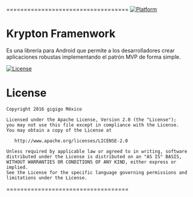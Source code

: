 ===================================
[![Platform](https://img.shields.io/badge/platform-android-green.svg)](http://developer.android.com/index.html)

# Krypton Framenwork

Es una librería para Android que permite a los desarrolladores crear aplicaciones robustas implementando el patrón MVP de forma simple.

[![License](https://img.shields.io/badge/License-Apache%202.0-blue.svg)](https://opensource.org/licenses/Apache-2.0)
# License
```
Copyright 2016 gigigo México

Licensed under the Apache License, Version 2.0 (the "License");
you may not use this file except in compliance with the License.
You may obtain a copy of the License at

   http://www.apache.org/licenses/LICENSE-2.0

Unless required by applicable law or agreed to in writing, software
distributed under the License is distributed on an "AS IS" BASIS,
WITHOUT WARRANTIES OR CONDITIONS OF ANY KIND, either express or implied.
See the License for the specific language governing permissions and
limitations under the License.
```

===================================
